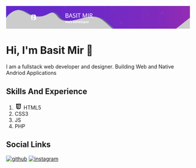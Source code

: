<img src="https://github.com/basitmir2020/basitmir2020/blob/master/banner-728x90.5f46498639dd8.jpg"/>

# Hi, I'm Basit Mir 👋 

I am a fullstack web developer and designer. Building Web and Native Andriod Applications 


## Skills And Experience
<ol>
 <li><img src="https://github.com/basitmir2020/basitmir2020/blob/master/html-removebg-preview.png" width="20"/> HTML5</li>
 <li>CSS3</li>
 <li>JS</li>
 <li>PHP</li>
</ol>


## Social Links
[<img src='https://cdn.jsdelivr.net/npm/simple-icons@3.0.1/icons/github.svg' alt='github' height='30'>](https://github.com/basitmir2020)  [<img src='https://cdn.jsdelivr.net/npm/simple-icons@3.0.1/icons/instagram.svg' alt='instagram' height='30'>](https://www.instagram.com/basit_yousuf_mir/)  


 
